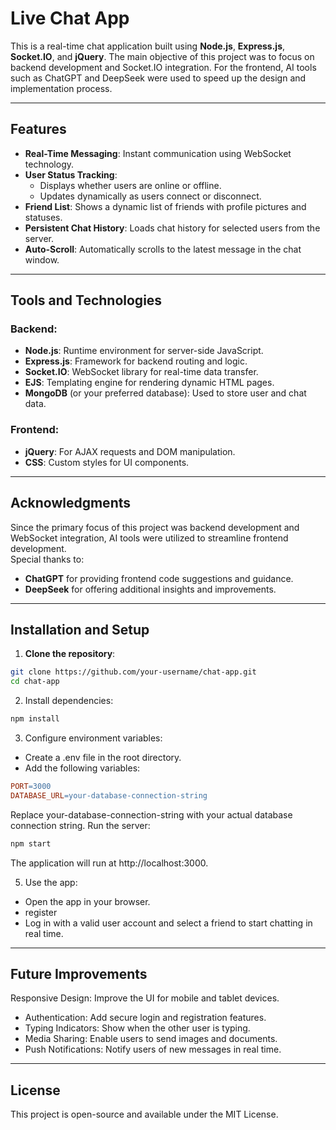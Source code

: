 # Live Chat App

This is a real-time chat application built using **Node.js**, **Express.js**, **Socket.IO**, and **jQuery**. The main objective of this project was to focus on backend development and Socket.IO integration. For the frontend, AI tools such as ChatGPT and DeepSeek were used to speed up the design and implementation process.

---

## Features

- **Real-Time Messaging**: Instant communication using WebSocket technology.
- **User Status Tracking**:
  - Displays whether users are online or offline.
  - Updates dynamically as users connect or disconnect.
- **Friend List**: Shows a dynamic list of friends with profile pictures and statuses.
- **Persistent Chat History**: Loads chat history for selected users from the server.
- **Auto-Scroll**: Automatically scrolls to the latest message in the chat window.

---

## Tools and Technologies

### Backend:
- **Node.js**: Runtime environment for server-side JavaScript.
- **Express.js**: Framework for backend routing and logic.
- **Socket.IO**: WebSocket library for real-time data transfer.
- **EJS**: Templating engine for rendering dynamic HTML pages.
- **MongoDB** (or your preferred database): Used to store user and chat data.

### Frontend:
- **jQuery**: For AJAX requests and DOM manipulation.
- **CSS**: Custom styles for UI components.

---

## Acknowledgments

Since the primary focus of this project was backend development and WebSocket integration, AI tools were utilized to streamline frontend development.  
Special thanks to:
- **ChatGPT** for providing frontend code suggestions and guidance.
- **DeepSeek** for offering additional insights and improvements.

---

## Installation and Setup

1. **Clone the repository**:
```bash
git clone https://github.com/your-username/chat-app.git
cd chat-app
```
2. Install dependencies:

```bash
npm install
```
3. Configure environment variables:
- Create a .env file in the root directory.
- Add the following variables:

```makefile
PORT=3000
DATABASE_URL=your-database-connection-string
```
Replace your-database-connection-string with your actual database connection string.
Run the server:

```bash
npm start
```

The application will run at http://localhost:3000.

5. Use the app:
- Open the app in your browser.
- register
- Log in with a valid user account and select a friend to start chatting in real time.

---

## Future Improvements
Responsive Design: Improve the UI for mobile and tablet devices.
- Authentication: Add secure login and registration features.
- Typing Indicators: Show when the other user is typing.
- Media Sharing: Enable users to send images and documents.
- Push Notifications: Notify users of new messages in real time.

---

## License
This project is open-source and available under the MIT License.
